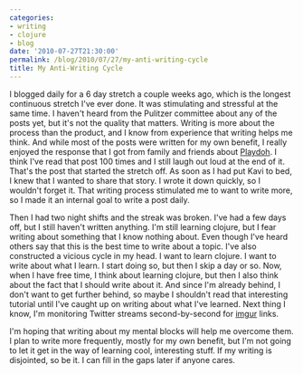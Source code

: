 ```yaml
---
categories:
- writing
- clojure
- blog
date: '2010-07-27T21:30:00'
permalink: /blog/2010/07/27/my-anti-writing-cycle
title: My Anti-Writing Cycle
---
```



I blogged daily for a 6 day stretch a couple weeks ago, which is the
longest continuous stretch I've ever done. It was stimulating and stressful
at the same time. I haven't heard from the Pulitzer committee about any of
the posts yet, but it's not the quality that matters. Writing is more about
the process than the product, and I know from experience that writing helps
me think. And while most of the posts were written for my own benefit, I
really enjoyed the response that I got from family and friends about
[Playdoh](/blog/2010/07/15/playdoh). I think I've read that post 100 times
and I still laugh out loud at the end of it. That's the post that started
the stretch off. As soon as I had put Kavi to bed, I knew that I wanted to
share that story. I wrote it down quickly, so I wouldn't forget it. That
writing process stimulated me to want to write more, so I made it an
internal goal to write a post daily.

Then I had two night shifts and the streak was broken. I've had a few days
off, but I still haven't written anything. I'm still learning clojure, but
I fear writing about something that I know nothing about. Even though I've
heard others say that this is the best time to write about a topic. I've
also constructed a vicious cycle in my head. I want to learn clojure. I
want to write about what I learn. I start doing so, but then I skip a day
or so. Now, when I have free time, I think about learning clojure, but then
I also think about the fact that I should write about it. And since I'm
already behind, I don't want to get further behind, so maybe I shouldn't
read that interesting tutorial until I've caught up on writing about what
I've learned. Next thing I know, I'm monitoring Twitter streams
second-by-second for [imgur](http://imgur.com) links.

I'm hoping that writing about my mental blocks will help me overcome
them. I plan to write more frequently, mostly for my own benefit, but I'm
not going to let it get in the way of learning cool, interesting stuff. If
my writing is disjointed, so be it. I can fill in the gaps later if anyone
cares.
